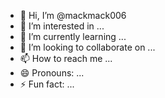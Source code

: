 - 👋 Hi, I’m @mackmack006
- 👀 I’m interested in ...
- 🌱 I’m currently learning ...
- 💞️ I’m looking to collaborate on ...
- 📫 How to reach me ...
- 😄 Pronouns: ...
- ⚡ Fun fact: ...

<!---hy bby its me from texes 
👇🏾if you feel 💪🏾 me to💯 success.⏩⏩
mackmack006/mackmack006 is a ✨ special ✨ repository because its `README.md` (this file) appears on your GitHub profile.
You can click the Preview link to take a look at your changes.
--->
